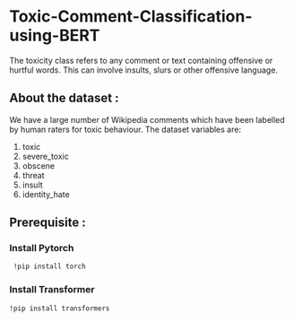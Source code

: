 # Toxic-Comment-Classification-using-BERT

The toxicity class refers to any comment or text containing offensive or hurtful words. This can involve insults, slurs or other offensive language.

## About the dataset :

We have a large number of Wikipedia comments which have been labelled by human raters for toxic behaviour. The dataset variables are:

1. toxic
2. severe_toxic
3. obscene
4. threat
5. insult
6. identity_hate
 
## Prerequisite :
### Install Pytorch 
```bash
 !pip install torch
```
### Install Transformer
```bash
!pip install transformers
```
